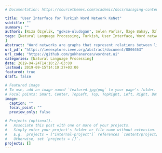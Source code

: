 ```yaml
---
# Documentation: https://sourcethemes.com/academic/docs/managing-content/

title: "User Interface for Turkish Word Network KeNet"
subtitle: ""
summary: ""
authors: [Rıza Özçelik, "gokce-uludogan", Selen Parlar, Özge Bakay, Özlem Ergelen, Olcay Taner Yıldız]
tags: [Natural Language Processing, Turkish, User Interface, Word networks, KeNet
]
abstract: "Word networks are graphs that represent relations between literals by constructing synonym sets and connecting these sets via various semantic relations. WordNet was constructed in 1990 for English, which is the most popular word network in natural language processing, whereas, KeNet was proposed in 2018, which is the most comprehensive network for Turkish. To the best of our knowledge, there is no user interface for KeNet, which contains 80000 synonym sets and 25 different semantic relations. In this work, we present a user interface, which enables traversing synonym sets in KeNet via semantic relations. Thanks to this interface, KeNet can be searched for a literal and can be traversed using the relations such as hypernym/hyponym and holonym/meronym. Moreover, for any synonym set, ID of the corresponding WordNet synonym set can be seen, if exists and this synonym set can be viewed in the WordNet's web page."
url_pdf: "https://ieeexplore.ieee.org/abstract/document/8806463"
url_code: "https://github.com/gokhanercan/wordnet.ui"
categories: [Natural Language Processing]
date: 2019-04-24T14:10:27+03:00
lastmod: 2019-09-15T14:10:27+03:00
featured: true
draft: false

# Featured image
# To use, add an image named `featured.jpg/png` to your page's folder.
# Focal points: Smart, Center, TopLeft, Top, TopRight, Left, Right, BottomLeft, Bottom, BottomRight.
image:
  caption: ""
  focal_point: ""
  preview_only: false

# Projects (optional).
#   Associate this post with one or more of your projects.
#   Simply enter your project's folder or file name without extension.
#   E.g. `projects = ["internal-project"]` references `content/project/deep-learning/index.md`.
#   Otherwise, set `projects = []`.
projects: []
---
```



